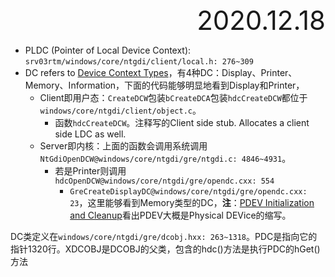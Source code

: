 <div style="text-align:right; font-size:3em;">2020.12.18</div>

* PLDC (Pointer of Local Device Context): `srv03rtm/windows/core/ntgdi/client/local.h: 276~309`
* DC refers to [Device Context Types](https://docs.microsoft.com/en-us/windows/win32/gdi/device-context-types)，有4种DC：Display、Printer、Memory、Information，下面的代码能够明显地看到Display和Printer，
  * Client即用户态：`CreateDCW`包装`bCreateDCA`包装`hdcCreateDCW`都位于`windows/core/ntgdi/client/object.c`。
    * 函数`hdcCreateDCW`。注释写的Client side stub.  Allocates a client side LDC as well.
  * Server即内核：上面的函数会调用系统调用`NtGdiOpenDCW@windows/core/ntgdi/gre/ntgdi.c: 4846~4931`。
    * 若是Printer则调用`hdcOpenDCW@windows/core/ntgdi/gre/opendc.cxx: 554`
      * `GreCreateDisplayDC@windows/core/ntgdi/gre/opendc.cxx: 23`，这里能够看到Memory类型的DC，**注**：[PDEV Initialization and Cleanup](https://docs.microsoft.com/en-us/windows-hardware/drivers/display/pdev-initialization-and-cleanup)看出PDEV大概是Physical DEVice的缩写。

DC类定义在`windows/core/ntgdi/gre/dcobj.hxx: 263~1318`。PDC是指向它的指针1320行。XDCOBJ是DCOBJ的父类，包含的hdc()方法是执行PDC的hGet()方法